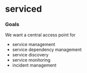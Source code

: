 # serviced

### Goals

We want a central access point for

* service management
* service dependency management
* service discovery
* service monitoring
* incident management


